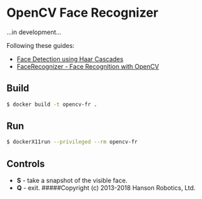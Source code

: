 # OpenCV Face Recognizer #

...in development...

Following these guides:
- [Face Detection using Haar Cascades](http://docs.opencv.org/trunk/doc/py_tutorials/py_objdetect/py_face_detection/py_face_detection.html)
- [FaceRecognizer - Face Recognition with OpenCV](http://docs.opencv.org/trunk/modules/contrib/doc/facerec/)

## Build ##

```bash
$ docker build -t opencv-fr .
```

## Run ##

```bash
$ dockerX11run --privileged --rm opencv-fr
```


## Controls ##

- **S** - take a snapshot of the visible face.
- **Q** - exit.
#####Copyright (c) 2013-2018 Hanson Robotics, Ltd.
